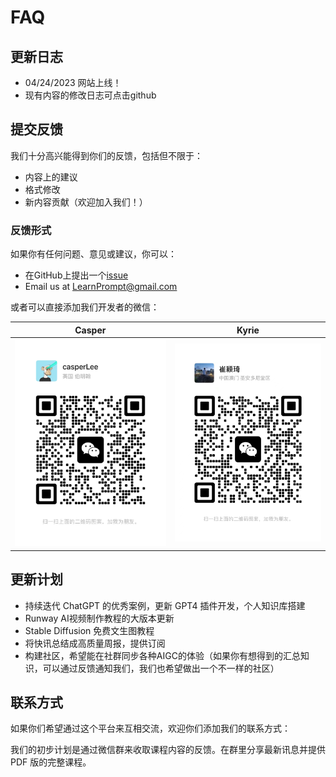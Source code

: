 # FAQ

## 更新日志 

- 04/24/2023 网站上线！
- 现有内容的修改日志可点击github

## 提交反馈

我们十分高兴能得到你们的反馈，包括但不限于：

- 内容上的建议
- 格式修改
- 新内容贡献（欢迎加入我们！）

### 反馈形式 

如果你有任何问题、意见或建议，你可以：
  - 在GitHub上提出一个[issue](https://github.com/donttal/PromptHub/issues)
  - Email us at [LearnPrompt@gmail.com](mailto:LearnPrompt2023@gmail.com)

或者可以直接添加我们开发者的微信：

|Casper|Kyrie |
|--|--|
|![Casper](../../static/img/Casper.jpg) |![Kyrie](../../static/img/Kyrie.jpg) |

## 更新计划

- 持续迭代 ChatGPT 的优秀案例，更新 GPT4 插件开发，个人知识库搭建
- Runway AI视频制作教程的大版本更新
- Stable Diffusion 免费文生图教程
- 将快讯总结成高质量周报，提供订阅
- 构建社区，希望能在社群同步各种AIGC的体验（如果你有想得到的汇总知识，可以通过反馈通知我们，我们也希望做出一个不一样的社区）

## 联系方式

如果你们希望通过这个平台来互相交流，欢迎你们添加我们的联系方式：



我们的初步计划是通过微信群来收取课程内容的反馈。在群里分享最新讯息并提供 PDF 版的完整课程。

